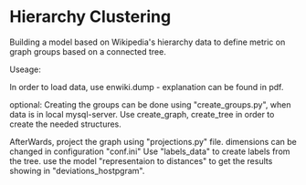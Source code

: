 # Hierarchy Clustering
Building a model based on Wikipedia's hierarchy data to define metric on graph groups based on a connected tree.

Useage:

In order to load data, use enwiki.dump - explanation can be found in pdf.

optional: 
Creating the groups can be done using "create_groups.py", when data is in local mysql-server.
Use create_graph, create_tree in order to create the needed structures.

AfterWards, project the graph using "projections.py" file. dimensions can be changed in configuration "conf.ini"
Use "labels_data" to create labels from the tree.
use the model "representaion to distances" to get the results showing in "deviations_hostpgram".

